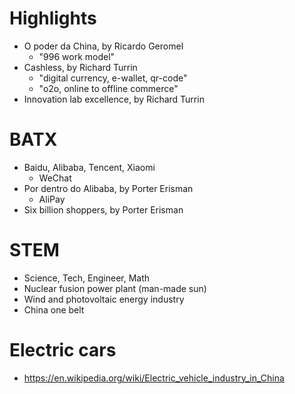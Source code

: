 # Highlights
- O poder da China, by Ricardo Geromel
    - "996 work model"
- Cashless, by Richard Turrin
    - "digital currency, e-wallet, qr-code"
    - "o2o, online to offline commerce"
- Innovation lab excellence, by Richard Turrin

# BATX
- Baidu, Alibaba, Tencent, Xiaomi
    - WeChat
- Por dentro do Alibaba, by Porter Erisman
    - AliPay
- Six billion shoppers, by Porter Erisman

# STEM 
- Science, Tech, Engineer, Math
- Nuclear fusion power plant (man-made sun)
- Wind and photovoltaic energy industry
- China one belt

# Electric cars
- https://en.wikipedia.org/wiki/Electric_vehicle_industry_in_China
